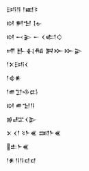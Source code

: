 <div class='block'>
<div class='line'>𒅀𒀀 𒁹𒀜𒂟</div>
<div class='line'>𒊭 𒂍𒈠 𒋙𒉡</div>
<div class='line'>𒊭 𒁁𒉌 𒀸 𒌋𒅗𒄭</div>
<div class='line'>𒋬 𒃲𒈬𒄀 𒀉𒁍𒁍𒉌</div>
<div class='line'>𒁹𒉽𒅀𒌋</div>
<div class='line'>𒁹𒄵𒀭</div>
<div class='line'>𒁹𒌑𒋛𒈾𒆗</div>
<div class='line'>𒊭 𒌑𒈠𒀀</div>
<div class='line'>𒂊𒊐𒌋𒉌</div>
<div class='line'>𒉽 𒌋𒁹 𒂟𒈨𒌍 𒌅𒈨𒌍</div>
<div class='line'>𒉺𒈨𒌍</div>
<div class='line'>𒁹𒀭𒀀𒀀𒁀𒁀</div>
</div>